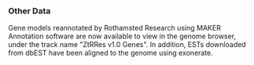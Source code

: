 ### Other Data

Gene models reannotated by Rothamsted Research using MAKER Annotation
software are now available to view in the genome browser, under the
track name "ZtRRes v1.0 Genes".
In addition, ESTs downloaded from dbEST have been aligned to the genome
using exonerate.
